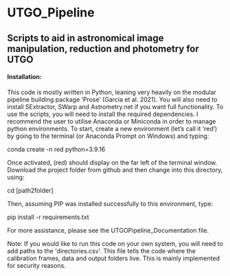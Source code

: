 # UTGO_Pipeline
## Scripts to aid in astronomical image manipulation, reduction and photometry for UTGO

#### Installation:
This code is mostly written in Python, leaning very heavily on the modular pipeline building package ‘Prose’ (Garcia et al. 2021). You will also need to install SExtractor, SWarp and Astrometry.net if you want full functionality. To use the scripts, you will need to install the required dependencies. I recommend the user to utilise Anaconda or Miniconda in order to manage python environments. To start, create a new environment (let’s call it ‘red’) by going to the terminal (or Anaconda Prompt on Windows) and typing:

conda create -n red python=3.9.16

Once activated, (red) should display on the far left of the terminal window. Download the project folder from github and then change into this directory, using:

cd [path2folder] 

Then, assuming PIP was installed successfully to this environment, type:

pip install -r requirements.txt 

For more assistance, please see the UTGOPipeline_Documentation file. 

Note: If you would like to run this code on your own system, you will need to add paths to the 'directories.csv'. This file tells the code where the calibration frames, data and output folders live. This is mainly implemented for security reasons.